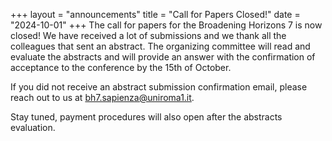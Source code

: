 +++
layout = "announcements"
title = "Call for Papers Closed!"
date = "2024-10-01"
+++
The call for papers for the Broadening Horizons 7 is now closed! We have received a lot of submissions and we thank all the colleagues that sent an abstract. The organizing committee will read and evaluate the abstracts and will provide an answer with the confirmation of acceptance to the conference by the 15th of October. 

If you did not receive an abstract submission confirmation email, please reach out to us at [bh7.sapienza@uniroma1.it](mailto:bh7.sapienza@uniroma1.it).

Stay tuned, payment procedures will also open after the abstracts evaluation.

